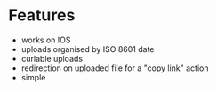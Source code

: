 # Features

* works on IOS
* uploads organised by ISO 8601 date
* curlable uploads
* redirection on uploaded file for a "copy link" action
* simple
